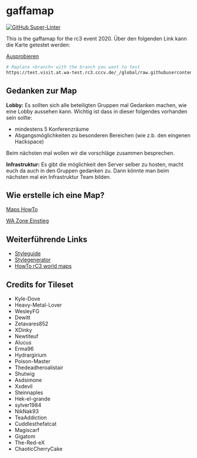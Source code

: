 # gaffamap

[![GitHub Super-Linter](https://github.com/TimKlausmeyer/gaffamap/workflows/Lint%20Code%20Base/badge.svg)](https://github.com/marketplace/actions/super-linter)



This is the gaffamap for the rc3 event 2020. Über den folgenden Link kann die Karte getestet werden:

[Ausprobieren](https://test.visit.at.wa-test.rc3.cccv.de/_/global/raw.githubusercontent.com/GaffaOverflow/gaffamap/main/lobby.json)

```bash
# Replace <branch> with the branch you want to test
https://test.visit.at.wa-test.rc3.cccv.de/_/global/raw.githubusercontent.com/GaffaOverflow/gaffamap/<branch>/lobby.json
```

## Gedanken zur Map

**Lobby:**
Es sollten sich alle beteiligten Gruppen mal Gedanken machen, wie eine Lobby aussehen kann.
Wichtig ist dass in dieser folgendes vorhanden sein sollte:

+ mindestens 5 Konferenzräume
+ Abgangsmöglichkeiten zu besonderen Bereichen (wie z.b. den eingenen Hackspace)

Beim nächsten mal wollen wir die vorschläge zusammen besprechen.

**Infrastruktur:**
Es gibt die möglichkeit den Server selber zu hosten, macht euch da auch in den Gruppen gedanken zu.
Dann könnte man beim nächsten mal ein Infrastruktur Team bilden.



## Wie erstelle ich eine Map?

[Maps HowTo](https://howto.rc3.world/maps.html)

[WA Zone Einstieg](https://codimd.c3d2.de/WA-Zone-Einstieg-00#)


## Weiterführende Links

- [Styleguide](https://howto.rc3.world/styleguide.html)
- [Stylegenerator](https://rc3.bleeptrack.de/)
- [HowTo rC3 world maps](https://git.cccv.de/rc3/howto/-/blob/master/docs/maps.md)

## Credits for Tileset

+ Kyle-Dove
+ Heavy-Metal-Lover
+ WesleyFG
+ Dewitt
+ Zetavares852
+ XDinky
+ Newtiteuf
+ Alucus
+ Erma96
+ Hydrargirium
+ Poison-Master
+ Thedeadheroalistair
+ Shutwig
+ Asdsimone
+ Xxdevil
+ Steinnaples
+ Hek-el-grande
+ sylver1984
+ NikNak93
+ TeaAddiction
+ Cuddlesthefatcat
+ Magiscarf
+ Gigatom
+ The-Red-eX
+ ChaoticCherryCake
